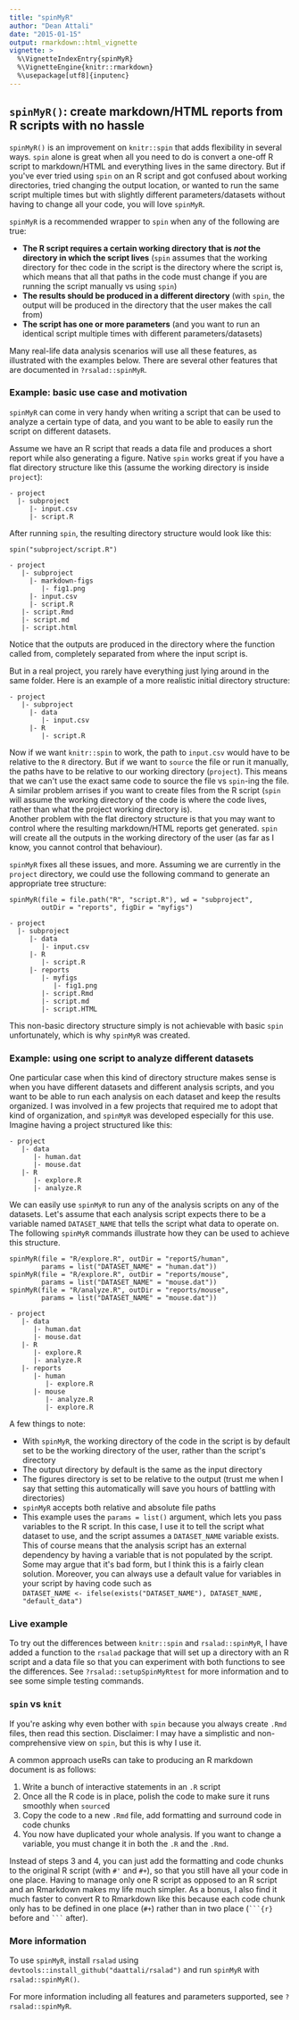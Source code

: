 ```yaml
---
title: "spinMyR"
author: "Dean Attali"
date: "2015-01-15"
output: rmarkdown::html_vignette
vignette: >
  %\VignetteIndexEntry{spinMyR}
  %\VignetteEngine{knitr::rmarkdown}
  %\usepackage[utf8]{inputenc}
---
```




## `spinMyR()`: create markdown/HTML reports from R scripts with no hassle

`spinMyR()` is an improvement on `knitr::spin` that adds flexibility in several
ways. `spin` alone is great when all you need to do is convert a one-off R 
script to markdown/HTML and everything lives in the same directory.  But if 
you've ever tried using `spin` on an R script and got confused about working 
directories, tried changing the output location, or wanted to run the same 
script multiple times but with slightly different parameters/datasets without 
having to change all your code, you will love `spinMyR`.

`spinMyR` is a recommended wrapper to `spin` when any of the following are true:

- __The R script requires a certain working directory that is _not_ the directory
in which the script lives__ (`spin` assumes that the working directory for thec
code in the script is the directory where the script is,  which means that
all that paths in the code must change if you are running the script manually
vs using `spin`)    
- __The results should be produced in a different directory__ (with `spin`, the
output will be produced in the directory that the user makes the call from)  
- __The script has one or more parameters__ (and you want to run an identical
script multiple times with different parameters/datasets)

Many real-life data analysis scenarios will use all these features, as
illustrated with the examples below.  There are several other features that are
documented in `?rsalad::spinMyR`.

### Example: basic use case and motivation

`spinMyR` can come in very handy when writing a script that can be used to
analyze a certain type of data, and you want to be able to easily run the script
on different datasets.

Assume we have an R script that reads a data file and produces a
short report while also generating a figure. Native `spin` works great if you
have a flat directory structure like this (assume the working directory is 
inside `project`):

```
- project
  |- subproject
     |- input.csv
     |- script.R
```

After running `spin`, the resulting directory structure would look like this:

```
spin("subproject/script.R")

- project
   |- subproject
     |- markdown-figs
        |- fig1.png
     |- input.csv
     |- script.R
   |- script.Rmd
   |- script.md
   |- script.html
```

Notice that the outputs are produced in the directory where the function called
from, completely separated from where the input script is.  

But in a real project, you rarely have everything just lying around in the same
folder.  Here is an example of a more realistic initial directory structure:

```
- project
   |- subproject
     |- data
        |- input.csv
     |- R
        |- script.R
```

Now if we want `knitr::spin` to work, the path to `input.csv` would have to be
relative to the `R` directory. But if we want to `source` the file or run
it manually, the paths have to be relative to our working directory (`project`).
This means that we can't use the exact same code to source the file vs
`spin`-ing the file. A similar problem arrises if you want to create files from 
the R script (`spin` will assume the working directory of the code is where the 
code lives, rather than what the project working directory is).  
Another problem with the flat directory structure is that you may want to
control where the resulting markdown/HTML reports get generated. `spin` will
create all the outputs in the working directory of the user (as far as
I know, you cannot control that behaviour).

`spinMyR` fixes all these issues, and more. Assuming we are currently in the
`project` directory, we could use the following command to generate an
appropriate tree structure:

```
spinMyR(file = file.path("R", "script.R"), wd = "subproject",
        outDir = "reports", figDir = "myfigs")

- project
  |- subproject
     |- data
        |- input.csv
     |- R
        |- script.R
     |- reports
        |- myfigs
           |- fig1.png
        |- script.Rmd
        |- script.md
        |- script.HTML
```

This non-basic directory structure simply is not achievable with basic `spin`
unfortunately, which is why `spinMyR` was created.

### Example: using one script to analyze different datasets

One particular case when this kind of directory structure makes sense is when
you have different datasets and different analysis scripts, and you want to be
able to run each analysis on each dataset and keep the results organized.
I was involved in a few projects that required me to adopt that kind of
organization, and `spinMyR` was developed especially for this use.  Imagine
having a project structured like this:

```
- project
   |- data
      |- human.dat
      |- mouse.dat
   |- R
      |- explore.R
      |- analyze.R
```

We can easily use `spinMyR` to run any of the analysis scripts on any of the
datasets.  Let's assume that each analysis script expects there to be a
variable named `DATASET_NAME` that tells the script what data to operate on.
The following `spinMyR` commands illustrate how they can be used to achieve
this structure.

```
spinMyR(file = "R/explore.R", outDir = "reportS/human",
        params = list("DATASET_NAME" = "human.dat"))
spinMyR(file = "R/explore.R", outDir = "reports/mouse",
        params = list("DATASET_NAME" = "mouse.dat"))
spinMyR(file = "R/analyze.R", outDir = "reports/mouse",
        params = list("DATASET_NAME" = "mouse.dat"))

- project
   |- data
      |- human.dat
      |- mouse.dat
   |- R
      |- explore.R
      |- analyze.R
   |- reports
      |- human
         |- explore.R
      |- mouse
         |- analyze.R
         |- explore.R
```


A few things to note:  

- With `spinMyR`, the working directory of the code in the script is by default
set to be the working directory of the user, rather than the script's directory  
- The output directory by default is the same as the input directory  
- The figures directory is set to be relative to the output (trust me when I say
that setting this automatically will save you hours of battling with
directories)  
- `spinMyR` accepts both relative and absolute file paths  
- This example uses the `params = list()` argument, which lets you pass 
variables to the R script.  In this case, I use it to tell the script what
dataset to use, and the script assumes a `DATASET_NAME` variable exists. This 
of course means that the analysis script has an external dependency by having
a variable that is not populated by the script.  Some may argue that it's bad
form, but I think this is a fairly clean solution.  Moreover, you can
always use a default value for variables in your script by having code such as  
`DATASET_NAME <- ifelse(exists("DATASET_NAME"), DATASET_NAME, "default_data")`


### Live example

To try out the differences between `knitr::spin` and `rsalad::spinMyR`, I have
added a function to the `rsalad` package that will set up a directory with 
an R script and a data file so that you can experiment with both functions to
see the differences. See `?rsalad::setupSpinMyRtest` for more information and
to see some simple testing commands.


### `spin` vs `knit`

If you're asking why even bother with `spin` because you always create `.Rmd`
files, then read this section.  Disclaimer: I may have a simplistic and 
non-comprehensive view on `spin`, but this is why I use it.  

A common approach useRs can take to producing an R markdown document is as
follows:  
1. Write a bunch of interactive statements in an `.R` script  
2. Once all the R code is in place, polish the code to make sure it runs
smoothly when `source`d  
3. Copy the code to a new `.Rmd` file, add formatting and surround code in 
code chunks  
4. You now have duplicated your whole analysis. If you want to change a
variable, you must change it in both the `.R` and the `.Rmd`.

Instead of steps 3 and 4, you can just add the formatting and code chunks to
the original R script (with `#'` and `#+`), so that you still have all your code
in one place. Having to manage only one R script as opposed to an R script and
an Rmarkdown makes my life much simpler.  As a bonus, I also find it much faster 
to convert R to Rmarkdown like this because each code chunk only has to be 
defined in one place (`#+`)  rather than in two place (`` ```{r} `` before 
and `` ``` `` after).


### More information

To use `spinMyR`, install `rsalad` using
`devtools::install_github("daattali/rsalad")` and run `spinMyR` with
`rsalad::spinMyR()`.  

For more information including all features and parameters supported, see
`?rsalad::spinMyR`.

